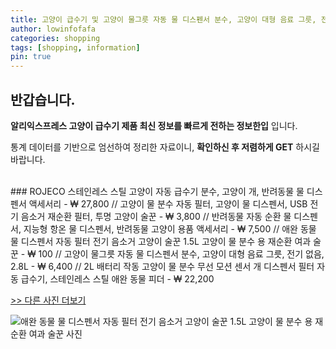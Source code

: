 ```yaml
---
title: 고양이 급수기 및 고양이 물그릇 자동 물 디스펜서 분수, 고양이 대형 음료 그릇, 전기 없음, 2.8L 
author: lowinfofafa
categories: shopping
tags: [shopping, information]
pin: true
---
```


## 반갑습니다. 

**알리익스프레스 고양이 급수기 제품 최신 정보를 빠르게 전하는 정보한입** 입니다.

통계 데이터를 기반으로 엄선하여 정리한 자료이니, **확인하신 후 저렴하게 GET** 하시길 바랍니다.

<br >
### ROJECO 스테인레스 스틸 고양이 자동 급수기 분수, 고양이 개, 반려동물 물 디스펜서 액세서리  - ₩ 27,800 // 고양이 물 분수 자동 필터, 고양이 물 디스펜서, USB 전기 음소거 재순환 필터, 투명 고양이 술꾼  - ₩ 3,800 // 반려동물 자동 순환 물 디스펜서, 지능형 항온 물 디스펜서, 반려동물 고양이 용품 액세서리  - ₩ 7,500 // 애완 동물 물 디스펜서 자동 필터 전기 음소거 고양이 술꾼 1.5L 고양이 물 분수 용 재순환 여과 술꾼  - ₩ 100 // 고양이 물그릇 자동 물 디스펜서 분수, 고양이 대형 음료 그릇, 전기 없음, 2.8L  - ₩ 6,400 // 2L 배터리 작동 고양이 물 분수 무선 모션 센서 개 디스펜서 필터 자동 급수기, 스테인레스 스틸 애완 동물 피더  - ₩ 22,200

[>> 다른 사진 더보기](https://alongwithus.com/고양이급수기-4359)

![애완 동물 물 디스펜서 자동 필터 전기 음소거 고양이 술꾼 1.5L 고양이 물 분수 용 재순환 여과 술꾼  사진](https://ae04.alicdn.com/kf/Sabae8e58de7947e088a9913beb5e54f2H/Pet-Water-Dispenser-Auto-Filter-Electric-Mute-Cat-Drinker-1-5L-Recirculate-Filtring-Drinker-for-Cat.jpg)
                        